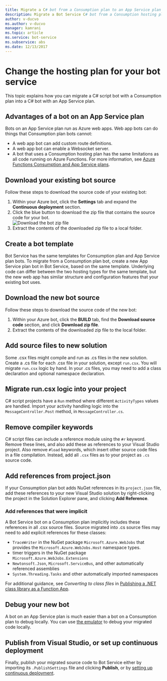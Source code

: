 ```yaml
---
title: Migrate a C# bot from a Consumption plan to an App Service plan | Microsoft Docs
description: Migrate a Bot Service C# bot from a Consumption hosting plan to an App Service hosting plan.
author: v-ducvo
ms.author: v-ducvo
manager: kamrani
ms.topic: article
ms.service: bot-service
ms.subservice: abs
ms.date: 12/13/2017
---
```


# Change the hosting plan for your bot service

This topic explains how you can migrate a C# script bot with a Consumption plan into a C# bot with an App Service plan. 

## Advantages of a bot on an App Service plan

Bots on an App Service plan run as Azure web apps. Web app bots can do things that Consumption plan bots cannot:

- A web app bot can add custom route definitions.
- A web app bot can enable a Websocket server. 
- A bot that uses a Consumption hosting plan has the same limitations as all code running on Azure Functions. For more information, see <a target='_blank' href='/azure/azure-functions/functions-scale'>Azure Functions Consumption and App Service plans</a>.

## Download your existing bot source

Follow these steps to download the source code of your existing bot:

1. Within your Azure bot, click the **Settings** tab and expand the **Continuous deployment** section.  
2. Click the blue button to download the zip file that contains the source code for your bot.  
    ![Download the bot zip file](~/media/continuous-deployment-consumption-download.png)
3. Extract the contents of the downloaded zip file to a local folder. 


## Create a bot template

Bot Service has the same templates for Consumption plan and App Service plan bots. To migrate from a Consumption plan bot, create a new App Service plan bot in Bot Service, based on the same template. Underlying code can differ between the two hosting types for the same template, but the new web app has similar structure and configuration features that your existing bot uses.

## Download the new bot source

Follow these steps to download the source code of the new bot:

1. Within your Azure bot, click the **BUILD** tab, find the **Download source code** section, and click **Download zip file**. 
2. Extract the contents of the downloaded zip file to the local folder.

## Add source files to new solution

Some .csx files might compile and run as .cs files in the new solution. Create a .cs file for each .csx file in your solution, except `run.csx`. You will migrate `run.csx` logic by hand. In your .cs files, you may need to add a class declaration and optional namespace declaration.

## Migrate run.csx logic into your project

C# script projects have a `Run` method where different `ActivityTypes` values are handled. Import your activity handling logic into the `MessageController.Post` method, in `MessageController.cs`.

## Remove compiler keywords

C# script files can include a reference module using the `#r` keyword. Remove these lines, and also add these as references to your Visual Studio project. Also remove `#load` keywords, which insert other source code files in a file compilation. Instead, add all `.csx` files as to your project as `.cs` source code.

## Add references from project.json

If your Consumption plan bot adds NuGet references in its `project.json` file, add these references to your new Visual Studio solution by right-clicking the project in the Solution Explorer pane, and clicking **Add Reference**.

### Add references that were implicit

A Bot Service bot on a Consumption plan implicitly includes these references in all .csx source files. Source migrated into .cs source files may need to add explicit references for these classes:

- `TraceWriter` in the NuGet package `Microsoft.Azure.WebJobs` that provides the `Microsoft.Azure.WebJobs.Host` namespace types. 
- timer triggers in the NuGet package `Microsoft.Azure.WebJobs.Extensions`
- `Newtonsoft.Json`, `Microsoft.ServiceBus`, and other automatically referenced assemblies
- `System.Threading.Tasks` and other automatically imported namespaces

For additional guidance, see *Converting to class files* in <a target='_blank' href='https://blogs.msdn.microsoft.com/appserviceteam/2017/03/16/publishing-a-net-class-library-as-a-function-app/'>Publishing a .NET class library as a Function App</a>.

## Debug your new bot

A bot on an App Service plan is much easier than a bot on a Consumption plan to debug locally. You can use [the emulator](bot-service-debug-emulator.md) to debug your migrated code locally.

## Publish from Visual Studio, or set up continuous deployment

Finally, publish your migrated source code to Bot Service either by importing its `.PublishSettings` file and clicking **Publish**, or by [setting up continuous deployment](bot-service-debug-bot.md).
